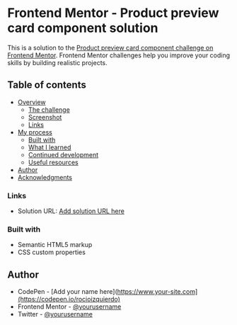 # Frontend Mentor - Product preview card component solution

This is a solution to the [Product preview card component challenge on Frontend Mentor](https://www.frontendmentor.io/challenges/product-preview-card-component-GO7UmttRfa). Frontend Mentor challenges help you improve your coding skills by building realistic projects. 

## Table of contents

- [Overview](#overview)
  - [The challenge](#the-challenge)
  - [Screenshot](#screenshot)
  - [Links](#links)
- [My process](#my-process)
  - [Built with](#built-with)
  - [What I learned](#what-i-learned)
  - [Continued development](#continued-development)
  - [Useful resources](#useful-resources)
- [Author](#author)
- [Acknowledgments](#acknowledgments)

### Links

- Solution URL: [Add solution URL here](https://www.frontendmentor.io/profile/rocioizq)


### Built with

- Semantic HTML5 markup
- CSS custom properties

## Author

- CodePen - [Add your name here](https://www.your-site.com](https://codepen.io/rocioizquierdo)
- Frontend Mentor - [@yourusername](https://www.frontendmentor.io/profile/rocioizq)
- Twitter - [@yourusername](https://www.twitter.com/rocioizquierdoo)

